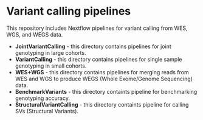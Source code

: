 # Variant calling pipelines

This repository includes Nextflow pipelines for variant calling from WES, WGS, and WEGS data.

* **JointVariantCalling** - this directory contains pipelines for joint genotyping in large cohorts.
* **VariantCalling** - this directory contains pipelines for single sample genotyping in small cohorts.
* **WES+WGS** - this directory contains pipelines for merging reads from WES and WGS to produce WEGS (Whole Exome/Genome Sequencing) data.
* **BenchmarkVariants** - this directory containts pipeline for benchmarking genotyping accuracy.
* **StructuralVariantCalling** - this directory containts pipeline for calling SVs (Structural Variants).

